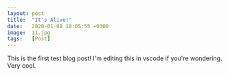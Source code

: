 ```yaml
---
layout: post
title:  "It's Alive!"
date:   2020-01-08 18:05:55 +0300
image:  11.jpg
tags:   [Post]
---
```


This is the first test blog post! I'm editing this in vscode if you're wondering. Very cool.